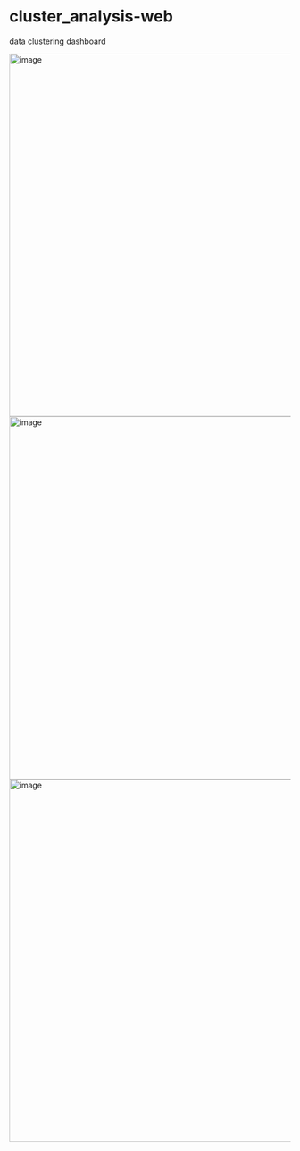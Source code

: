 # cluster_analysis-web
data clustering dashboard

<img width="1000" height="650" alt="image" src="https://github.com/user-attachments/assets/404a7d3b-c48f-4531-ba1a-76db9a7d2c1f" />

<img width="1000" height="650" alt="image" src="https://github.com/user-attachments/assets/35ced856-2b89-43d9-8d43-242b977053ca" />

<img width="900" height="650" alt="image" src="https://github.com/user-attachments/assets/3a84c752-b8f8-48a8-9bfb-d8c925044d11" />

